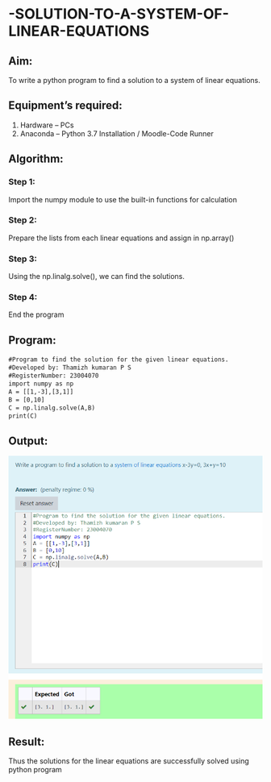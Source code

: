 # -SOLUTION-TO-A-SYSTEM-OF-LINEAR-EQUATIONS
## Aim:
To write a python program to find a solution to a system of linear equations.
## Equipment’s required:
1. 	Hardware – PCs
2. 	Anaconda – Python 3.7 Installation / Moodle-Code Runner
## Algorithm:
### Step 1: 
Import the numpy module to use the built-in functions for calculation
### Step 2: 
Prepare the lists from each linear equations and assign in np.array()
### Step 3: 
Using the np.linalg.solve(), we can find the solutions.
### Step 4: 
End the program
## Program:
```
#Program to find the solution for the given linear equations.
#Developed by: Thamizh kumaran P S
#RegisterNumber: 23004070
import numpy as np
A = [[1,-3],[3,1]]
B = [0,10]
C = np.linalg.solve(A,B)
print(C)
```

## Output:
![output](image.png)
## Result: 
Thus the solutions for the linear equations are successfully solved using python program

